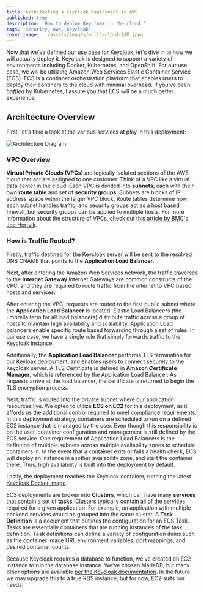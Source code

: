 ```yaml
---
title: Architecting a Keycloak Deployment in AWS
published: true
description: 'How to deploy Keycloak in the cloud.'
tags: 'security, aws, keycloak'
cover_image: ../assets/images/multi-cloud-IAM.jpeg
---
```

Now that we've defined our use case for Keycloak, let's dive in to how we will actually deploy it. Keycloak is designed to support a variety of environments including Docker, Kubernetes, and OpenShift. For our use case, we will be utilizing Amazon Web Services Elastic Container Service (ECS). ECS is a contianer orchestration playform that enables users to deploy their continers to the cloud with minimal overhead. If you've been *baffled* by Kubernetes, I assure you that ECS will be a much better experience.

## Architecture Overview

First, let's take a look at the various services at play in this deployment:

![Architecture Diagram](../assets/images/)

### VPC Overview

**Virtual Private Clouds (VPCs)** are logically isolated sections of the AWS cloud that act are assigned to one customer. Think of a VPC like a virtual data center in the cloud. Each VPC is divided into **subnets**, each with their own **route table** and set of **security groups**. Subnets are blocks of IP address space within the larger VPC block. Route tables determine how each subnet handles traffic, and security groups act as a host based firewall, but security groups can be applied to multiple hosts. For more information about the structure of VPCs, check out [this article by BMC's Joe Hertvik](https://www.bmc.com/blogs/aws-vpc-virtual-private-cloud/).

### How is Traffic Routed?

Firstly, traffic destined for the Keycloak server will be sent to the resolved DNS CNAME that points to the **Application Load Balancer.**

Next, after entering the Amazon Web Services network, the traffic traverses to the **Internet Gateway** Internet Gateways are common constructs of the VPC, and they are required to route traffic from the internet to VPC based hosts and services.

After entering the VPC, requests are routed to the first public subnet where the **Application Load Balancer** is located. Elastic Load Balancers (the umbrella term for all load balancers) distribute traffic across a group of hosts to maintain high availability and scalability. Application Load balancers enable specific route based forwarding through a set of rules. In our use case, we have a single rule that simply forwards traffic to the Keycloak instance.

Additionally, the **Application Load Balancer** performs TLS termination for our Keyloak deployment, and enables users to connect securely to the Keycloak server. A TLS Certificate is defined in **Amazon Certificate Manager**, which is referenced by the Application Load Balancer. As requests arrive at the load balancer, the certificate is returned to begin the TLS encryption process.

Next, traffic is routed into the private subnet where our application resources live. We opted to utilize **ECS on EC2** for this deployment, as it affords us the additional control required to meet compliance requirements. In this deployment strategy, containers are scheduled to run on a defined EC2 instance that is managed by the user. Even though this responsibility is on the user, container configuration and management is still defined by the ECS service. One requirement of Application Load Balancers is the definition of multiple subnets across multiple availability zones to schedule containers in. In the event that a container exits or fails a health check, ECS will deploy an instance in another availability zone, and start the container there. Thus, high availability is built into the deployment by default.

Lastly, the deployment reaches the Keycloak container, running the latest [Keycloak Docker image](https://quay.io/repository/keycloak/keycloak).

ECS deployments are broken into **Clusters**, which can have many **services** that contain a set of **tasks**. Clusters typically contain all of the services required for a given application. For example, an application with multiple backend services would be grouped into the same cluster. A **Task Definition** is a document that outlines the configuration for an ECS Task. Tasks are essentially containers that are running instances of the task definition. Task definitions can define a variety of configuration items such as the container image URI, environment variables, port mappings, and desired container counts.

Because Keycloak requires a database to function, we've created an EC2 instance to run the database instance. We've chosen MariaDB, but many other options are available [per the Keycloak documentation](https://www.keycloak.org/server/db). In the future we may upgrade this to a true RDS instance, but for now, EC2 suits our needs.
